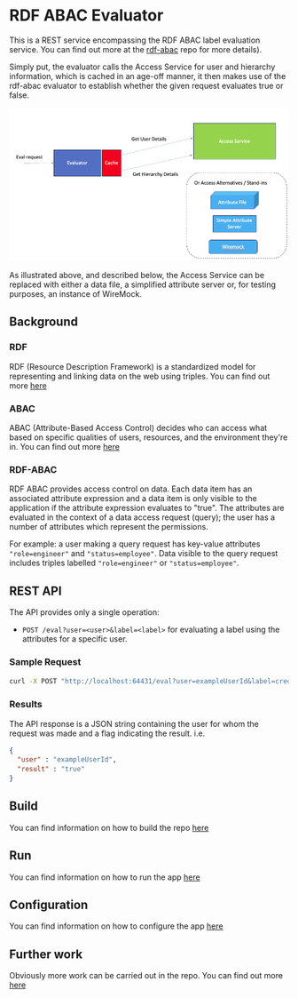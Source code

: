 # RDF ABAC Evaluator
This is a REST service encompassing the RDF ABAC label evaluation service. You can find out more at the [rdf-abac](https://github.com/Telicent-io/public-rdf-abac) repo for more details).

Simply put, the evaluator calls the Access Service for user and hierarchy information, which is cached in an age-off
manner, it then makes use of the rdf-abac evaluator to establish whether the given request evaluates true or false.

![Evaluator](docs/diagram.png)

As illustrated above, and described below, the Access Service can be replaced with either a data file, a simplified 
attribute server or, for testing purposes, an instance of WireMock.

## Background
### RDF
RDF (Resource Description Framework) is a standardized model for representing and linking data on the web using 
triples. You can find out more [here](docs/rdf.md)

### ABAC
ABAC (Attribute-Based Access Control) decides who can access what based on specific qualities of users, resources, and the environment they're in.
You can find out more [here](docs/abac.md)

### RDF-ABAC
RDF ABAC provides access control on data. Each data item has an associated attribute expression and a data item is only visible to the application if the attribute expression evaluates to "true". 
The attributes are evaluated in the context of a data access request (query); the user has a number of attributes which represent the permissions.

For example: a user making a query request has key-value attributes `"role=engineer"` and `"status=employee"`. 
Data visible to the query request includes triples labelled `"role=engineer"` or `"status=employee"`.


## REST API
The API provides only a single operation:
- `POST /eval?user=<user>&label=<label>` for evaluating a label using the attributes for a specific user.

### Sample Request
```bash
curl -X POST "http://localhost:64431/eval?user=exampleUserId&label=credentials=phd"
```

### Results
The API response is a JSON string containing the user for whom the request was made and a flag indicating the result.
i.e.
```json
{
  "user" : "exampleUserId",
  "result" : "true" 
}
```

## Build
You can find information on how to build the repo [here](docs/build.md)

## Run 
You can find information on how to run the app [here](docs/run.md)

## Configuration
You can find information on how to configure the app [here](docs/config.md)

## Further work
Obviously more work can be carried out in the repo. You can find out more [here](docs/further.md)
